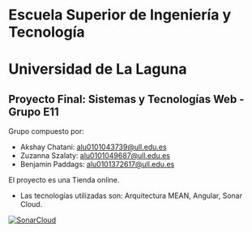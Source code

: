 # Escuela Superior de Ingeniería y Tecnología
# Universidad de La Laguna
## Proyecto Final: Sistemas y Tecnologías Web - Grupo E11

Grupo compuesto por:
* Akshay Chatani: alu0101043739@ull.edu.es
* Zuzanna Szalaty: alu0101049687@ull.edu.es
* Benjamin Paddags: alu0101372617@ull.edu.es

El proyecto es una Tienda online. 
* Las tecnologías utilizadas son: Arquitectura MEAN, Angular, Sonar Cloud.

[![SonarCloud](https://sonarcloud.io/images/project_badges/sonarcloud-white.svg)](https://sonarcloud.io/dashboard?id=SyTW2019_E11)
